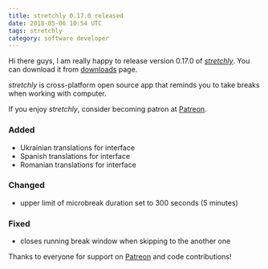 ```yaml
---
title: stretchly 0.17.0 released
date: 2018-05-06 10:54 UTC
tags: stretchly
category: software developer
---
```


Hi there guys, I am really happy to release version 0.17.0 of [*stretchly*](/stretchly). You can download it from [downloads](https://hovancik.net/stretchly/downloads) page.

*stretchly* is cross-platform open source app that reminds you to take breaks when working with computer.

If you enjoy *stretchly*, consider becoming patron at [Patreon](https://www.patreon.com/hovancik).

### Added
- Ukrainian translations for interface
- Spanish translations for interface
- Romanian translations for interface

### Changed
- upper limit of microbreak duration set to 300 seconds (5 minutes)

### Fixed
- closes running break window when skipping to the another one

Thanks to everyone for support on [Patreon](https://www.patreon.com/hovancik) and code contributions!
